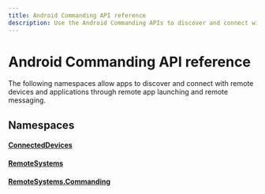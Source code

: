 ```yaml
---
title: Android Commanding API reference
description: Use the Android Commanding APIs to discover and connect with remote devices and applications through remote app launching and remote messaging.
---
```


# Android Commanding API reference

The following namespaces allow apps to discover and connect with remote devices and applications through remote app launching and remote messaging.

## Namespaces

#### [ConnectedDevices](https://docs.microsoft.com/java/api/com.microsoft.connecteddevices)
#### [RemoteSystems](https://docs.microsoft.com/java/api/com.microsoft.connecteddevices.remotesystems)
#### [RemoteSystems.Commanding](https://docs.microsoft.com/java/api/com.microsoft.connecteddevices.remotesystems.commanding)
